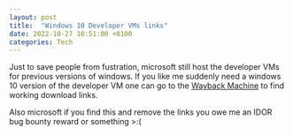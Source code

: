 ```yaml
---
layout: post
title:  "Windows 10 Developer VMs links"
date: 2022-10-27 10:51:00 +0100
categories: Tech
---
```


Just to save people from fustration,
microsoft still host the developer VMs for previous versions of windows.
If you like me suddenly need a windows 10 version of the developer VM one can go to the [Wayback Machine](https://web.archive.org/web/20220000000000*/https://developer.microsoft.com/en-us/windows/downloads/virtual-machines/)
to find working download links.

Also microsoft if you find this and remove the links you owe me an IDOR bug bounty reward or something >:(
